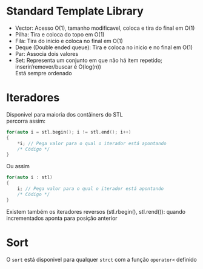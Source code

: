 # Standard Template Library
- Vector: Acesso O(1), tamanho modificavel, coloca e tira do final em O(1)
- Pilha: Tira e coloca do topo em O(1)
- Fila: Tira do inicio e coloca no final em O(1)
- Deque (Double ended queue): Tira e coloca no inicio e no final em O(1)
- Par: Associa dois valores
- Set: Representa um conjunto em que não há item repetido; inserir/remover/buscar é O(log(n))\
  Está sempre ordenado

# Iteradores
Disponivel para maioria dos contâiners do STL\
percorra assim:
```cpp
for(auto i = stl.begin(); i != stl.end(); i++)
{
    *i; // Pega valor para o qual o iterador está apontando
    /* Código */
}
```
Ou assim
```cpp
for(auto i : stl)
{
    i; // Pega valor para o qual o iterador está apontando
    /* Código */
}
```
Existem também os iteradores reversos (stl.rbegin(), stl.rend()): quando incrementados aponta para posição anterior

# Sort
O `sort` está disponivel para qualquer `strct` com a função `operator<` definido
